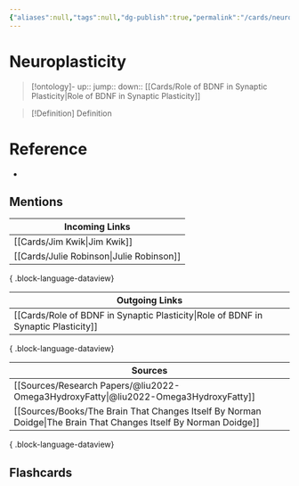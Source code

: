 ```yaml
---
{"aliases":null,"tags":null,"dg-publish":true,"permalink":"/cards/neuroplasticity/","dgPassFrontmatter":true}
---
```


# Neuroplasticity

> [!ontology]-
> up:: 
> jump:: 
> down:: [[Cards/Role of BDNF in Synaptic Plasticity\|Role of BDNF in Synaptic Plasticity]]

> [!Definition] Definition
> 

# Reference
- 

## Mentions
| Incoming Links                              |
| ------------------------------------------- |
| [[Cards/Jim Kwik\|Jim Kwik]]             |
| [[Cards/Julie Robinson\|Julie Robinson]] |

{ .block-language-dataview}

| Outgoing Links                                                                        |
| ------------------------------------------------------------------------------------- |
| [[Cards/Role of BDNF in Synaptic Plasticity\|Role of BDNF in Synaptic Plasticity]] |

{ .block-language-dataview}

| Sources                                                                                                             |
| ------------------------------------------------------------------------------------------------------------------- |
| [[Sources/Research Papers/@liu2022-Omega3HydroxyFatty\|@liu2022-Omega3HydroxyFatty]]                             |
| [[Sources/Books/The Brain That Changes Itself By Norman Doidge\|The Brain That Changes Itself By Norman Doidge]] |

{ .block-language-dataview}

## Flashcards 
